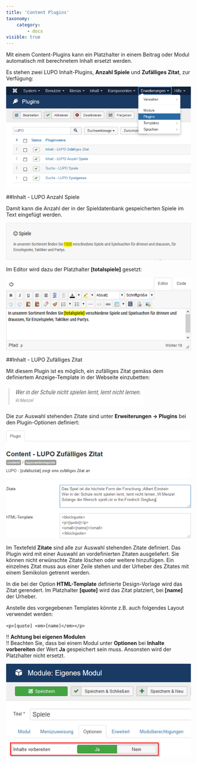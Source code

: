 ```yaml
---
title: 'Content Plugins'
taxonomy:
    category:
        - docs
visible: true
---
```


Mit einem Content-Plugins kann ein Platzhalter in einem Beitrag oder Modul automatisch mit berechnetem Inhalt ersetzt werden.

Es stehen zwei LUPO Inhalt-Plugins, **Anzahl Spiele** und **Zufälliges Zitat**, zur Verfügung:

![Plugins](../../../images/content-plugins.png)

##Inhalt - LUPO Anzahl Spiele

Damit kann die Anzahl der in der Spieldatenbank gespeicherten Spiele im Text eingefügt werden. 

![plugin-totalspiele-output](../../../images/plugin-totalspiele-output.png)

Im Editor wird dazu der Platzhalter **[totalspiele]** gesetzt:

![plugin-totalspiele-editor.png](../../../images/plugin-totalspiele-editor.png)


##Inhalt - LUPO Zufälliges Zitat

Mit diesem Plugin ist es möglich, ein zufälliges Zitat gemäss dem definiertem Anzeige-Template in der Webseite einzubetten:

![lupo-zufaellige zitate](../../../images/zitat.png)

Die zur Auswahl stehenden Zitate sind unter **Erweiterungen → Plugins** bei den Plugin-Optionen definiert:

![plugin-zitat-settings.png](../../../images/plugin-zitat-settings.png)

Im Textefeld **Zitate** sind alle zur Auswahl stehenden Zitate definiert. Das Plugin wird mit einer Auswahl an vordefinierten Zitaten ausgeliefert. Sie können nicht erwünschte Zitate löschen oder weitere hinzufügen. Ein einzelnes Zitat muss aus einer Zeile stehen und der Urheber des Zitates mit einem Semikolon getrennt werden. 

In die bei der Option **HTML-Template** definierte Design-Vorlage wird das Zitat gerendert. Im Platzhalter **[quote]** wird das Zitat platziert, bei **[name]** der Urheber. 

Anstelle des vorgegebenen Templates könnte z.B. auch folgendes Layout verwendet werden:

`<p>[quote] <em>[name]</em></p>`

!! **Achtung bei eigenen Modulen**  
!! Beachten Sie, dass bei einem Modul unter **Optionen** bei **Inhalte vorbereiten** der Wert **Ja** gespeichert sein muss. Ansonsten wird der Platzhalter nicht ersetzt.

![module-inhalte-vorbereiten.png](../../../images/module-inhalte-vorbereiten.png)